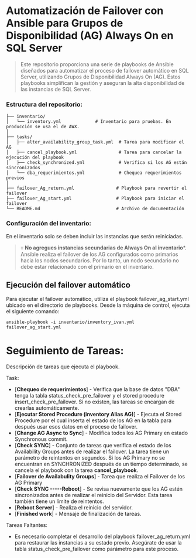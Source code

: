 # Automatización de Failover con Ansible para Grupos de Disponibilidad (AG) Always On en SQL Server

 > Este repositorio proporciona una serie de playbooks de Ansible diseñados para automatizar el proceso de failover automático en SQL Server, utilizando Grupos de Disponibilidad Always On (AG). Estos playbooks simplifican la gestión y aseguran la alta disponibilidad de las instancias de SQL Server.

### **Estructura del repositorio**:

```
├── inventario/
│   └── inventory.yml             # Inventario para pruebas. En producción se usa el de AWX.
│
├── tasks/
│   ├── alter_availability_group_task.yml  # Tarea para modificar el AG
│   ├── cancel_playbook.yml                # Tarea para cancelar la ejecución del playbook
│   ├── check_synchronized.yml             # Verifica si los AG están sincronizados
│   └── dba_requerimientos.yml             # Chequea requerimientos previos
│
├── failover_Ag_return.yml                # Playbook para revertir el failover
├── failover_Ag_start.yml                 # Playbook para iniciar el failover
└── README.md                             # Archivo de documentación

```

### Configuración del inventario:

En el inventario solo se deben incluir las instancias que serán reiniciadas.

> 💀 **No agregues instancias secundarias de Always On al inventario***. Ansible realiza el failover de los AG configurados como primarios hacia los nodos secundarios. Por lo tanto, un nodo secundario no debe estar relacionado con el primario en el inventario.

## Ejecución del failover automático
Para ejecutar el failover automático, utiliza el playbook failover_ag_start.yml ubicado en el directorio de playbooks. Desde la máquina de control, ejecuta el siguiente comando:

```
ansible-playbook -i inventario/inventory_ivan.yml failover_ag_start.yml
```

# Seguimiento de Tareas:

Descripción de tareas que ejecuta el playbook.

Task:
- [**Chequeo de requerimientos**] - Verifica que la base de datos "DBA" tenga la tabla status_check_pre_failover y el stored procedure insert_check_pre_failover. Si no existen, las tareas se encargan de crearlas automáticamente.
- [**Ejecutar Stored Procedure (inventory Alias AG)**] - Ejecuta el Stored Procedure por el cual inserta el estado de los AG en la tabla para después usar esos datos en el proceso de failover.
- [**Change AG Async to Sync**] - Modifica todos los AG Primary en estado Synchronous commit.
- [**Check SYNC**] - Conjunto de tareas que verifica el estado de los Availability Groups antes de realizar el failover. La tarea tiene un parámetro de reintentos en segundos. Si los AG Primary no se encuentran en SYNCHRONIZED después de un tiempo determinado, se cancela el playbook con la tarea **cancel_playbook**.
- [**Failover de Availabulity Groups**] - Tarea que realiza el Failover de los AG Primary
- [**Check SYNC -----Reboot**] - Se revisa nuevamente que los AG estén sincronizados antes de realizar el reinicio del Servidor. Esta tarea también tiene un límite de reintentos.
- [**Reboot Server**] - Realiza el reinicio del servidor.
- [**Finished work**] - Mensaje de finalización de tareas.

Tareas Faltantes:

- Es necesario completar el desarrollo del playbook failover_ag_return.yml para restaurar las instancias a su estado previo. Asegúrate de usar la tabla status_check_pre_failover como parámetro para este proceso.
